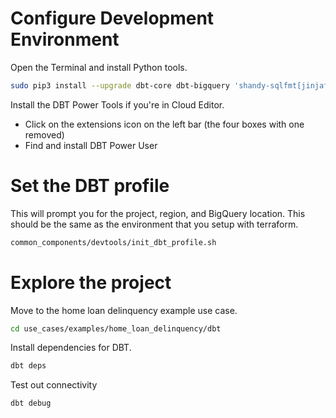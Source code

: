 
# Configure Development Environment

Open the Terminal and install Python tools.

```sh
sudo pip3 install --upgrade dbt-core dbt-bigquery 'shandy-sqlfmt[jinjafmt]'
```

Install the DBT Power Tools if you're in Cloud Editor.

* Click on the extensions icon on the left bar (the four boxes with one removed)
* Find and install DBT Power User

# Set the DBT profile

This will prompt you for the project, region, and BigQuery location. This should be the same
as the environment that you setup with terraform.

```sh
common_components/devtools/init_dbt_profile.sh
```

# Explore the project

Move to the home loan delinquency example use case.

```sh
cd use_cases/examples/home_loan_delinquency/dbt
```

Install dependencies for DBT.

```sh
dbt deps
```

Test out connectivity

```sh
dbt debug
```
